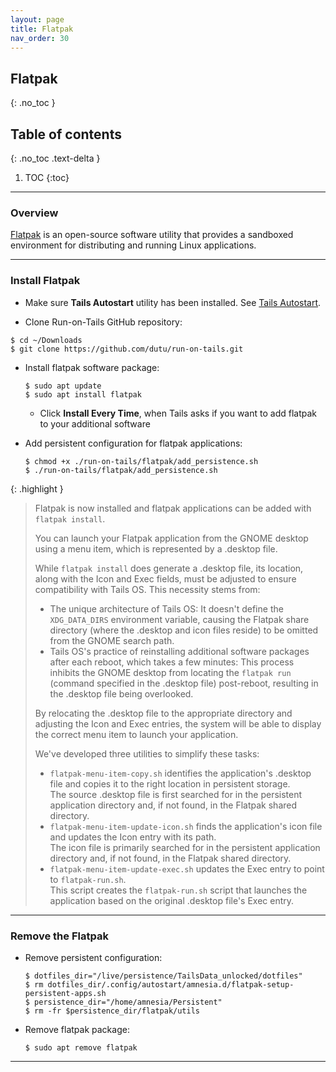 ```yaml
---
layout: page
title: Flatpak
nav_order: 30
---
```


## Flatpak
{: .no_toc }

## Table of contents
{: .no_toc .text-delta }

1. TOC
{:toc}

---
### Overview

[Flatpak] is an open-source software utility that provides a sandboxed environment for distributing and running Linux applications.

---
### Install Flatpak

* Make sure **Tails Autostart** utility has been installed. See [Tails Autostart].


* Clone Run-on-Tails GitHub repository:
```shell
$ cd ~/Downloads
$ git clone https://github.com/dutu/run-on-tails.git
```


* Install flatpak software package:
  ```shell
  $ sudo apt update
  $ sudo apt install flatpak
  ```
    * Click **Install Every Time**, when Tails asks if you want to add flatpak to your additional software


* Add persistent configuration for flatpak applications:
  ```shell
  $ chmod +x ./run-on-tails/flatpak/add_persistence.sh 
  $ ./run-on-tails/flatpak/add_persistence.sh 
  ```


{: .highlight }

> Flatpak is now installed and flatpak applications can be added with `flatpak install`.
> 
> You can launch your Flatpak application from the GNOME desktop using a menu item, which is represented by a .desktop file.
>
> While `flatpak install` does generate a .desktop file, its location, along with the Icon and Exec fields, must be adjusted to ensure compatibility with Tails OS. This necessity stems from:
>   * The unique architecture of Tails OS: It doesn't define the `XDG_DATA_DIRS` environment variable, causing the Flatpak share directory (where the .desktop and icon files reside) to be omitted from the GNOME search path.
>   * Tails OS's practice of reinstalling additional software packages after each reboot, which takes a few minutes: This process inhibits the GNOME desktop from locating the `flatpak run` (command specified in the .desktop file) post-reboot, resulting in the .desktop file being overlooked.
>
> By relocating the .desktop file to the appropriate directory and adjusting the Icon and Exec entries, the system will be able to display the correct menu item to launch your application.
>
> We've developed three utilities to simplify these tasks:
>
> * `flatpak-menu-item-copy.sh` identifies the application's .desktop file and copies it to the right location in persistent storage.<br>
    The source .desktop file is first searched for in the persistent application directory and, if not found, in the Flatpak shared directory.
> * `flatpak-menu-item-update-icon.sh` finds the application's icon file and updates the Icon entry with its path.<br>
    The icon file is primarily searched for in the persistent application directory and, if not found, in the Flatpak shared directory.
> * `flatpak-menu-item-update-exec.sh` updates the Exec entry to point to `flatpak-run.sh`.<br>
     This script creates the `flatpak-run.sh` script that launches the application based on the original .desktop file's Exec entry.

---
### Remove the Flatpak

* Remove persistent configuration: 
  ```shell
  $ dotfiles_dir="/live/persistence/TailsData_unlocked/dotfiles"
  $ rm dotfiles_dir/.config/autostart/amnesia.d/flatpak-setup-persistent-apps.sh
  $ persistence_dir="/home/amnesia/Persistent"
  $ rm -fr $persistence_dir/flatpak/utils 
  ```
  
* Remove flatpak package:
  ```shell
  $ sudo apt remove flatpak
  ```

---
[Flatpak]: https://www.flatpak.org/
[Tails Autostart]: ../tails-autostart/tails-autostart.html
